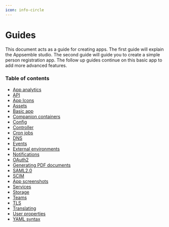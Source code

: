```yaml
---
icon: info-circle
---
```


# Guides

This document acts as a guide for creating apps. The first guide will explain the Appsemble studio.
The second guide will guide you to create a simple person registration app. The follow up guides
continue on this basic app to add more advanced features.

### Table of contents

- [App analytics](analytics.md)
- [API](api.md)
- [App Icons](app-icons.md)
- [Assets](assets.md)
- [Basic app](basic-app.md)
- [Companion containers](companion-containers.md)
- [Config](config.md)
- [Controller](controller.md)
- [Cron jobs](cron.mdx)
- [DNS](dns.md)
- [Events](events.md)
- [External environments](external-environment.md)
- [Notifications](notifications.md)
- [OAuth2](oauth2.md)
- [Generating PDF documents](pdf-generation.md)
- [SAML2.0](saml.md)
- [SCIM](scim.md)
- [App screenshots](screenshots.md)
- [Services](service.md)
- [Storage](storage.md)
- [Teams](teams.md)
- [TLS](tls.md)
- [Translating](translating.md)
- [User properties](user-properties.md)
- [YAML syntax](yaml-syntax.mdx)
